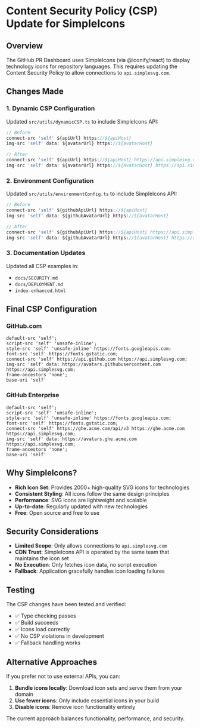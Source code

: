 # Content Security Policy (CSP) Update for SimpleIcons

## Overview
The GitHub PR Dashboard uses SimpleIcons (via @iconify/react) to display technology icons for repository languages. This requires updating the Content Security Policy to allow connections to `api.simplesvg.com`.

## Changes Made

### 1. Dynamic CSP Configuration

Updated `src/utils/dynamicCSP.ts` to include SimpleIcons API:

```typescript
// Before
connect-src 'self' ${apiUrl} https://${apiHost}
img-src 'self' data: ${avatarUrl} https://${avatarHost}

// After  
connect-src 'self' ${apiUrl} https://${apiHost} https://api.simplesvg.com
img-src 'self' data: ${avatarUrl} https://${avatarHost} https://api.simplesvg.com
```

### 2. Environment Configuration

Updated `src/utils/environmentConfig.ts` to include SimpleIcons API:

```typescript
// Before
connect-src 'self' ${githubApiUrl} https://${apiHost}
img-src 'self' data: ${githubAvatarUrl} https://${avatarHost}

// After
connect-src 'self' ${githubApiUrl} https://${apiHost} https://api.simplesvg.com
img-src 'self' data: ${githubAvatarUrl} https://${avatarHost} https://api.simplesvg.com
```

### 3. Documentation Updates

Updated all CSP examples in:
- `docs/SECURITY.md`
- `docs/DEPLOYMENT.md`
- `index-enhanced.html`

## Final CSP Configuration

### GitHub.com
```
default-src 'self'; 
script-src 'self' 'unsafe-inline'; 
style-src 'self' 'unsafe-inline' https://fonts.googleapis.com; 
font-src 'self' https://fonts.gstatic.com; 
connect-src 'self' https://api.github.com https://api.simplesvg.com; 
img-src 'self' data: https://avatars.githubusercontent.com https://api.simplesvg.com; 
frame-ancestors 'none'; 
base-uri 'self'
```

### GitHub Enterprise
```
default-src 'self'; 
script-src 'self' 'unsafe-inline'; 
style-src 'self' 'unsafe-inline' https://fonts.googleapis.com; 
font-src 'self' https://fonts.gstatic.com; 
connect-src 'self' https://ghe.acme.com/api/v3 https://ghe.acme.com https://api.simplesvg.com; 
img-src 'self' data: https://avatars.ghe.acme.com https://api.simplesvg.com; 
frame-ancestors 'none'; 
base-uri 'self'
```

## Why SimpleIcons?

- **Rich Icon Set**: Provides 2000+ high-quality SVG icons for technologies
- **Consistent Styling**: All icons follow the same design principles
- **Performance**: SVG icons are lightweight and scalable
- **Up-to-date**: Regularly updated with new technologies
- **Free**: Open source and free to use

## Security Considerations

- **Limited Scope**: Only allows connections to `api.simplesvg.com`
- **CDN Trust**: SimpleIcons API is operated by the same team that maintains the icon set
- **No Execution**: Only fetches icon data, no script execution
- **Fallback**: Application gracefully handles icon loading failures

## Testing

The CSP changes have been tested and verified:
- ✅ Type checking passes
- ✅ Build succeeds
- ✅ Icons load correctly
- ✅ No CSP violations in development
- ✅ Fallback handling works

## Alternative Approaches

If you prefer not to use external APIs, you can:

1. **Bundle icons locally**: Download icon sets and serve them from your domain
2. **Use fewer icons**: Only include essential icons in your build
3. **Disable icons**: Remove icon functionality entirely

The current approach balances functionality, performance, and security.
